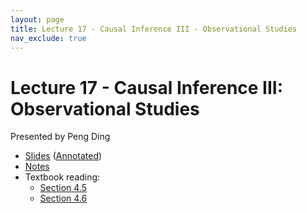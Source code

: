 ```yaml
---
layout: page
title: Lecture 17 - Causal Inference III - Observational Studies
nav_exclude: true
---
```


# Lecture 17 - Causal Inference III: Observational Studies

Presented by Peng Ding

- [Slides](https://drive.google.com/file/d/1JgLNfJ93vvCmYKCUKjwM0WR_eJAyQE2m/view?usp=sharing) ([Annotated](https://drive.google.com/file/d/1R79ZaNfX2wiMyg7klRHYpCtmbNWy-sdn/view?usp=sharing))
- [Notes](https://drive.google.com/file/d/1xtK8D34Kl8n_FSrMnoBYtXimGOKQkja3/view?usp=sharing)
- Textbook reading:
  - [Section 4.5](https://data102.org/ds-102-book/content/chapters/04/05_observational_studies_unconfoundedness.html)
  - [Section 4.6](https://data102.org/ds-102-book/content/chapters/04/06_instrumental_variables.html)
